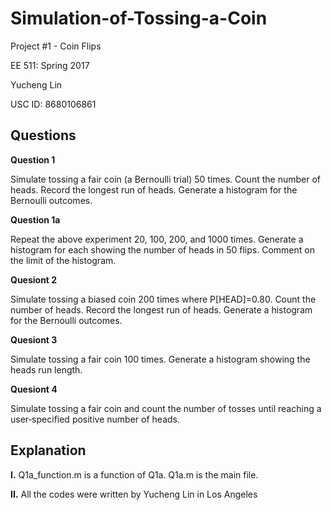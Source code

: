 # Simulation-of-Tossing-a-Coin

Project #1 - Coin Flips

EE 511: Spring 2017

Yucheng Lin

USC ID: 8680106861


## Questions

**Question 1**

Simulate tossing a fair coin (a Bernoulli trial) 50 times. Count the number of heads. Record the longest run of heads. Generate a histogram for the Bernoulli outcomes.

**Question 1a**

Repeat the above experiment 20, 100, 200, and 1000 times. Generate a histogram for each showing the number of heads in 50 flips. Comment on the limit of the histogram.

**Quesiont 2**

Simulate tossing a biased coin 200 times where P[HEAD]=0.80. Count the number of heads. Record the longest run of heads. Generate a histogram for the Bernoulli outcomes.

**Quesiont 3**

Simulate tossing a fair coin 100 times. Generate a histogram showing the heads run length.

**Quesiont 4**

Simulate tossing a fair coin and count the number of tosses until reaching a user‐specified positive number of heads.

## Explanation

**I.**
Q1a_function.m is a function of Q1a. Q1a.m is the main file.

**II.**
All the codes were written by Yucheng Lin in Los Angeles
